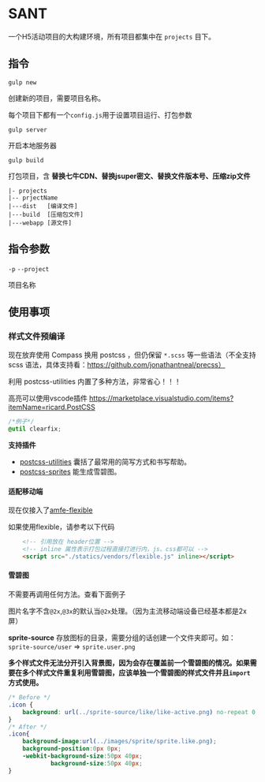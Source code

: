 # SANT

一个H5活动项目的大构建环境，所有项目都集中在 `projects` 目下。


## 指令

`gulp new` 

创建新的项目，需要项目名称。

每个项目下都有一个`config.js`用于设置项目运行、打包参数

`gulp server`

开启本地服务器

`gulp build`

打包项目，含 **替换七牛CDN、替换jsuper密文、替换文件版本号、压缩zip文件**

```
|- projects
|-- prjectName
|---dist   [编译文件]
|---build  [压缩包文件]
|---webapp [源文件]
```

## 指令参数

`-p` `--project`

项目名称

## 使用事项

### 样式文件预编译

现在放弃使用 Compass 换用 postcss ，但仍保留 `*.scss` 等一些语法（不全支持 scss 语法，具体支持看：https://github.com/jonathantneal/precss）

利用 postcss-utilities 内置了多种方法，非常省心！！！

高亮可以使用vscode插件 https://marketplace.visualstudio.com/items?itemName=ricard.PostCSS

```css
/*例子*/
@util clearfix; 
```

**支持插件**

* [postcss-utilities](https://github.com/ismamz/postcss-utilities) 囊括了最常用的简写方式和书写帮助。
* [postcss-sprites](https://github.com/2createStudio/postcss-sprites) 能生成雪碧图。

#### 适配移动端

现在仅接入了[amfe-flexible](https://github.com/amfe/lib-flexible)

如果使用flexible，请参考以下代码

```html
    <!-- 引用放在 header位置 -->
    <!-- inline 属性表示打包过程直接打进行内，js、css都可以 -->
    <script src="./statics/vendors/flexible.js" inline></script>
```

#### 雪碧图

不需要再调用任何方法。查看下面例子

图片名字不含`@2x`,`@3x`的默认当`@2x`处理。（因为主流移动端设备已经基本都是2x屏）

**sprite-source** 存放图标的目录，需要分组的话创建一个文件夹即可。如：`sprite-source/user` => `sprite.user.png`

**多个样式文件无法分开引入背景图，因为会存在覆盖前一个雪碧图的情况。如果需要在多个样式文件重复利用雪碧图，应该单独一个雪碧图的样式文件并且`import`方式使用。**

```css
/* Before */
.icon {
    background: url(../sprite-source/like/like-active.png) no-repeat 0 0;
}
/* After */
.icon{
    background-image:url(../images/sprite/sprite.like.png);
    background-position:0px 0px;
    -webkit-background-size:50px 40px;
            background-size:50px 40px;
}
```